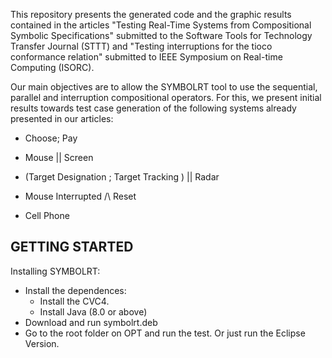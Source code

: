 This repository presents the generated code and the graphic results contained in the articles "Testing Real-Time Systems from Compositional Symbolic Specifications" submitted to the Software Tools for Technology Transfer Journal (STTT) and "Testing interruptions for the tioco conformance relation" submitted to IEEE Symposium on Real-time Computing (ISORC).

Our main objectives are to allow the SYMBOLRT tool to use the sequential, parallel and interruption compositional operators. For this, we present initial results towards test case generation of the following systems already presented in our articles:

* Choose; Pay

* Mouse || Screen

* (Target Designation ; Target Tracking ) || Radar

* Mouse Interrupted /\ Reset

* Cell Phone


## GETTING STARTED

  Installing SYMBOLRT:
  - Install the dependences:
    * Install the CVC4.
    * Install Java (8.0 or above)
  - Download and run symbolrt.deb
  - Go to the root folder on OPT and run the test. Or just run the Eclipse Version.

